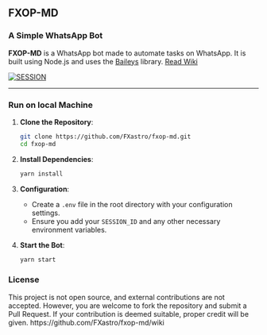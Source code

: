 ## FXOP-MD

### A Simple WhatsApp Bot

**FXOP-MD** is a WhatsApp bot made to automate tasks on WhatsApp. It is built using Node.js and uses the [Baileys](https://github.com/adiwajshing/Baileys) library.
[Read Wiki](https://github.com/FXastro/fxop-md/wiki)

<a href='https://session-id-rz4x.onrender.com' target="_blank"><img alt='SESSION' src='https://img.shields.io/badge/GET SESSION-100000?style=for-the-badge&logo=scan&logoColor=white&labelColor=black&color=blue'/></a>

---

### Run on local Machine

1. **Clone the Repository**:

   ```bash
   git clone https://github.com/FXastro/fxop-md.git
   cd fxop-md
   ```

2. **Install Dependencies**:

   ```bash
   yarn install
   ```

3. **Configuration**:

   - Create a `.env` file in the root directory with your configuration settings.
   - Ensure you add your `SESSION_ID` and any other necessary environment variables.

4. **Start the Bot**:

   ```bash
   yarn start
   ```

### License

<p>This project is not open source, and external contributions are not accepted. However, you are welcome to fork the repository and submit a Pull Request. If your contribution is deemed suitable, proper credit will be given. 
https://github.com/FXastro/fxop-md/wiki</p>

